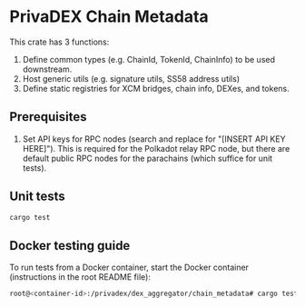 # PrivaDEX Chain Metadata
This crate has 3 functions:
1. Define common types (e.g. ChainId, TokenId, ChainInfo) to be used downstream.
2. Host generic utils (e.g. signature utils, SS58 address utils)
3. Define static registries for XCM bridges, chain info, DEXes, and tokens.

## Prerequisites
1. Set API keys for RPC nodes (search and replace for "[INSERT API KEY HERE]"). This is required for the Polkadot relay RPC node, but there are default public RPC nodes for the parachains (which suffice for unit tests).

## Unit tests
```bash
cargo test
```

## Docker testing guide
To run tests from a Docker container, start the Docker container (instructions in the root README file):
```bash
root@<container-id>:/privadex/dex_aggregator/chain_metadata# cargo test
```
